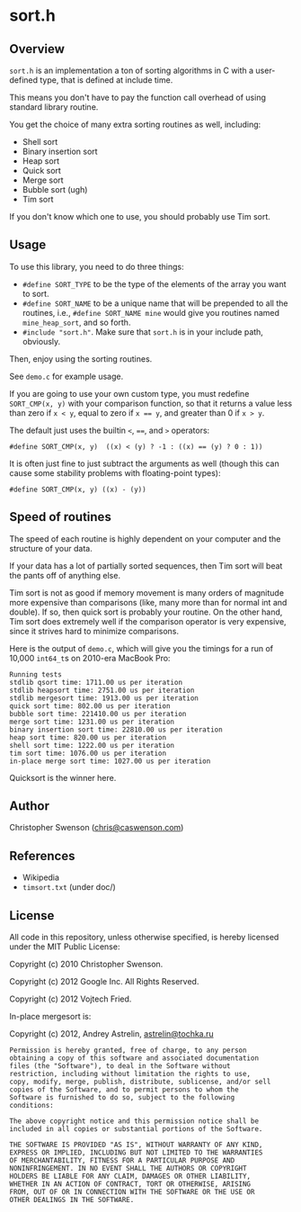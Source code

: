 sort.h
======

Overview
--------

`sort.h` is an implementation a ton of sorting algorithms in C with a
user-defined type, that is defined at include time.

This means you don't have to pay the function call overhead of using
standard library routine.

You get the choice of many extra sorting routines as well, including:

* Shell sort
* Binary insertion sort
* Heap sort
* Quick sort
* Merge sort
* Bubble sort (ugh)
* Tim sort

If you don't know which one to use, you should probably use Tim sort.


Usage
-----

To use this library, you need to do three things:

* `#define SORT_TYPE` to be the type of the elements of the array you
  want to sort.
* `#define SORT_NAME` to be a unique name that will be prepended to all
  the routines, i.e., `#define SORT_NAME mine` would give you routines
  named `mine_heap_sort`, and so forth.
* `#include "sort.h"`.  Make sure that `sort.h` is in your include path,
  obviously.

Then, enjoy using the sorting routines.

See `demo.c` for example usage.

If you are going to use your own custom type, you must redefine
`SORT_CMP(x, y)` with your comparison function, so that it returns
a value less than zero if `x < y`, equal to zero if `x == y`, and
greater than 0 if `x > y`.

The default just uses the builtin `<`, `==`, and `>` operators:

`#define SORT_CMP(x, y)  ((x) < (y) ? -1 : ((x) == (y) ? 0 : 1))`

It is often just fine to just subtract the arguments as well (though
this can cause some stability problems with floating-point types):

`#define SORT_CMP(x, y) ((x) - (y))`

Speed of routines
-----------------

The speed of each routine is highly dependent on your computer and the
structure of your data.

If your data has a lot of partially sorted sequences, then Tim sort
will beat the pants off of anything else.

Tim sort is not as good if memory movement is many orders of magnitude more
expensive than comparisons (like, many more than for normal int and double).
If so, then quick sort is probably your routine.  On the other hand, Tim
sort does extremely well if the comparison operator is very expensive,
since it strives hard to minimize comparisons.

Here is the output of `demo.c`, which will give you the timings for a run of
10,000 `int64_t`s on 2010-era MacBook Pro:
	
	Running tests
	stdlib qsort time: 1711.00 us per iteration
	stdlib heapsort time: 2751.00 us per iteration
	stdlib mergesort time: 1913.00 us per iteration
	quick sort time: 802.00 us per iteration
	bubble sort time: 221410.00 us per iteration
	merge sort time: 1231.00 us per iteration
	binary insertion sort time: 22810.00 us per iteration
	heap sort time: 820.00 us per iteration
	shell sort time: 1222.00 us per iteration
	tim sort time: 1076.00 us per iteration
	in-place merge sort time: 1027.00 us per iteration

Quicksort is the winner here.

Author
------
Christopher Swenson (chris@caswenson.com)


References
----------

* Wikipedia
* `timsort.txt` (under doc/)


License
-------

All code in this repository, unless otherwise specified, is hereby
licensed under the MIT Public License:

Copyright (c) 2010 Christopher Swenson.

Copyright (c) 2012 Google Inc. All Rights Reserved.

Copyright (c) 2012 Vojtech Fried.

In-place mergesort is:

Copyright (c) 2012, Andrey Astrelin, astrelin@tochka.ru

	Permission is hereby granted, free of charge, to any person
	obtaining a copy of this software and associated documentation
	files (the "Software"), to deal in the Software without
	restriction, including without limitation the rights to use,
	copy, modify, merge, publish, distribute, sublicense, and/or sell
	copies of the Software, and to permit persons to whom the
	Software is furnished to do so, subject to the following
	conditions:
	
	The above copyright notice and this permission notice shall be
	included in all copies or substantial portions of the Software.
	
	THE SOFTWARE IS PROVIDED "AS IS", WITHOUT WARRANTY OF ANY KIND,
	EXPRESS OR IMPLIED, INCLUDING BUT NOT LIMITED TO THE WARRANTIES
	OF MERCHANTABILITY, FITNESS FOR A PARTICULAR PURPOSE AND
	NONINFRINGEMENT. IN NO EVENT SHALL THE AUTHORS OR COPYRIGHT
	HOLDERS BE LIABLE FOR ANY CLAIM, DAMAGES OR OTHER LIABILITY,
	WHETHER IN AN ACTION OF CONTRACT, TORT OR OTHERWISE, ARISING
	FROM, OUT OF OR IN CONNECTION WITH THE SOFTWARE OR THE USE OR
	OTHER DEALINGS IN THE SOFTWARE.

